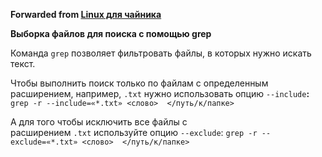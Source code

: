 **Forwarded from [Linux для чайника](https://t.me/os_linux_ru/982)**

**Выборка файлов для поиска с помощью grep**

Команда `grep` позволяет фильтровать файлы, в которых нужно искать текст. 

Чтобы выполнить поиск только по файлам с определенным расширением, например, `.txt` нужно использовать опцию `--include`**:**
`grep -r --include=«*.txt» <слово>  </путь/к/папке>`

А для того чтобы исключить все файлы с расширением `.txt` используйте опцию `--exclude`:
`grep -r --exclude=«*.txt» <слово>  </путь/к/папке>`